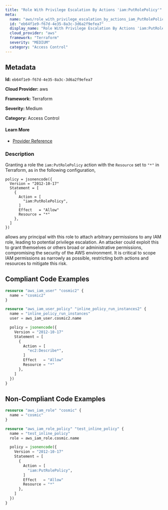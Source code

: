 ```yaml
---
title: "Role With Privilege Escalation By Actions 'iam:PutRolePolicy'"
meta:
  name: "aws/role_with_privilege_escalation_by_actions_iam_PutRolePolicy"
  id: "eb64f1e9-f67d-4e35-8a3c-3d6a2f9efea7"
  display_name: "Role With Privilege Escalation By Actions 'iam:PutRolePolicy'"
  cloud_provider: "aws"
  framework: "Terraform"
  severity: "MEDIUM"
  category: "Access Control"
---
```

## Metadata

**Id:** `eb64f1e9-f67d-4e35-8a3c-3d6a2f9efea7`

**Cloud Provider:** aws

**Framework:** Terraform

**Severity:** Medium

**Category:** Access Control

#### Learn More

 - [Provider Reference](https://registry.terraform.io/providers/hashicorp/aws/latest/docs/resources/iam_role_policy#policy)

### Description

 Granting a role the `iam:PutRolePolicy` action with the `Resource` set to `"*"` in Terraform, as in the following configuration,

```
policy = jsonencode({
  Version = "2012-10-17"
  Statement = [
    {
      Action = [
        "iam:PutRolePolicy",
      ]
      Effect   = "Allow"
      Resource = "*"
    },
  ]
})
```

allows any principal with this role to attach arbitrary permissions to any IAM role, leading to potential privilege escalation. An attacker could exploit this to grant themselves or others broad or administrative permissions, compromising the security of the AWS environment. It is critical to scope IAM permissions as narrowly as possible, restricting both actions and resources to mitigate this risk.


## Compliant Code Examples
```terraform
resource "aws_iam_user" "cosmic2" {
  name = "cosmic2"
}

resource "aws_iam_user_policy" "inline_policy_run_instances2" {
  name = "inline_policy_run_instances"
  user = aws_iam_user.cosmic2.name

  policy = jsonencode({
    Version = "2012-10-17"
    Statement = [
      {
        Action = [
          "ec2:Describe*",
        ]
        Effect   = "Allow"
        Resource = "*"
      },
    ]
  })
}

```
## Non-Compliant Code Examples
```terraform
resource "aws_iam_role" "cosmic" {
  name = "cosmic"
}

resource "aws_iam_role_policy" "test_inline_policy" {
  name = "test_inline_policy"
  role = aws_iam_role.cosmic.name

  policy = jsonencode({
    Version = "2012-10-17"
    Statement = [
      {
        Action = [
          "iam:PutRolePolicy",
        ]
        Effect   = "Allow"
        Resource = "*"
      },
    ]
  })
}



```